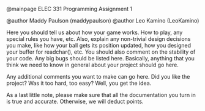@mainpage ELEC 331 Programming Assignment 1

@author Maddy Paulson (maddypaulson)
@author Leo Kamino (LeoKamino)


Here you should tell us about how your game works.  How to play,
any special rules you have, etc.  Also, explain any non-trivial
design decisions you make, like how your ball gets its position
updated, how you designed your buffer for readchar(), etc.  You should
also comment on the stability of your code.  Any big bugs should be listed
here.  Basically, anything that you think we need to know in general about
your project should go here.

Any additional comments you want to make can go here.  Did you like the
project?  Was it too hard, too easy?  Well, you get
the idea.

As a last little note, please make sure that all the documentation you
turn in is true and accurate.  Otherwise, we will deduct points.
